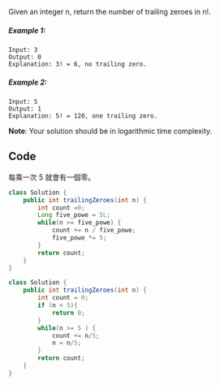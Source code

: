 Given an integer n, return the number of trailing zeroes in n!.

##### Example 1:
```
Input: 3
Output: 0
Explanation: 3! = 6, no trailing zero.
```
##### Example 2:
```
Input: 5
Output: 1
Explanation: 5! = 120, one trailing zero.
```

**Note**: Your solution should be in logarithmic time complexity.


## Code
每乘一次 5 就會有一個零。

```java
class Solution {
    public int trailingZeroes(int n) {
        int count =0;
        Long five_powe = 5L;
        while(n >= five_powe) {
            count += n / five_powe;
            five_powe *= 5;
        }
        return count;
    }
}
```

```java
class Solution {
    public int trailingZeroes(int n) {
        int count = 0;
        if (n < 5){
            return 0;
        } 
        while(n >= 5 ) {
            count += n/5;
            n = n/5;
        }
        return count;
    }
}
```
